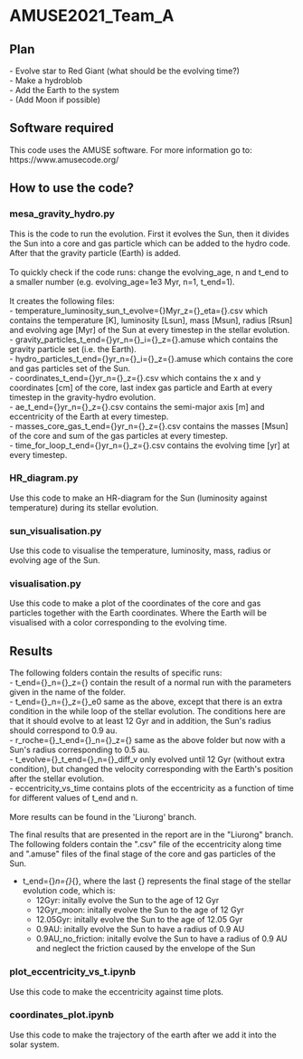 # AMUSE2021_Team_A

<h2> Plan </h2>
- Evolve star to Red Giant (what should be the evolving time?) <br>
- Make a hydroblob <br>
- Add the Earth to the system <br>
- (Add Moon if possible) <br>

<h2> Software required </h2>
This code uses the AMUSE software. For more information go to: https://www.amusecode.org/

<h2> How to use the code? </h2>
<h3> mesa_gravity_hydro.py </h3>
This is the code to run the evolution. First it evolves the Sun, then it divides the Sun into a core and gas particle which can be added to the hydro code. After that the gravity particle (Earth) is added. <br>
<br>
To quickly check if the code runs: change the evolving_age, n and t_end to a smaller number (e.g. evolving_age=1e3 Myr, n=1, t_end=1).<br>
<br>
It creates the following files: <br>
- temperature_luminosity_sun_t_evolve={}Myr_z={}_eta={}.csv which contains the temperature [K], luminosity [Lsun], mass [Msun], radius [Rsun] and evolving age [Myr] of the Sun at every timestep in the stellar evolution. <br>
- gravity_particles_t_end={}yr_n={}_i={}_z={}.amuse which contains the gravity particle set (i.e. the Earth). <br>
- hydro_particles_t_end={}yr_n={}_i={}_z={}.amuse which contains the core and gas particles set of the Sun. <br>
- coordinates_t_end={}yr_n={}_z={}.csv which contains the x and y coordinates [cm] of the core, last index gas particle and Earth at every timestep in the gravity-hydro evolution. <br>
- ae_t_end={}yr_n={}_z={}.csv contains the semi-major axis [m] and eccentricity of the Earth at every timestep. <br>
- masses_core_gas_t_end={}yr_n={}_z={}.csv contains the masses [Msun] of the core and sum of the gas particles at every timestep. <br>
- time_for_loop_t_end={}yr_n={}_z={}.csv contains the evolving time [yr] at every timestep. <br>

<h3> HR_diagram.py </h3>
Use this code to make an HR-diagram for the Sun (luminosity against temperature) during its stellar evolution.

<h3> sun_visualisation.py </h3>
Use this code to visualise the temperature, luminosity, mass, radius or evolving age of the Sun. 

<h3> visualisation.py </h3>
Use this code to make a plot of the coordinates of the core and gas particles together with the Earth coordinates. Where the Earth will be visualised with a color corresponding to the evolving time.

<h2> Results </h2>
The following folders contain the results of specific runs:<br>
- t_end={}_n={}_z={} contain the result of a normal run with the parameters given in the name of the folder. <br>
- t_end={}_n={}_z={}_e0 same as the above, except that there is an extra condition in the while loop of the stellar evolution. The conditions here are that it should evolve to at least 12 Gyr and in addition, the Sun's radius should correspond to 0.9 au. <br>
- r_roche={}_t_end={}_n={}_z={} same as the above folder but now with a Sun's radius corresponding to 0.5 au. <br>
- t_evolve={}_t_end={}_n={}_diff_v only evolved until 12 Gyr (without extra condition), but changed the velocity corresponding with the Earth's position after the stellar evolution. <br>
- eccentricity_vs_time contains plots of the eccentricity as a function of time for different values of t_end and n. <br>
<br>
More results can be found in the 'Liurong' branch. 

The final results that are presented in the report are in the "Liurong" branch.
The following folders contain the ".csv" file of the eccentricity along time and ".amuse" files of the final stage of the core and gas particles of the Sun.<br>
- t_end={}_n={}_{}, where the last {} represents the final stage of the stellar evolution code, which is: <br>
  - 12Gyr: initally evolve the Sun to the age of 12 Gyr <br>
  - 12Gyr_moon: initally evolve the Sun to the age of 12 Gyr <br>
  - 12.05Gyr: initally evolve the Sun to the age of 12.05 Gyr <br>
  - 0.9AU: initally evolve the Sun to have a radius of 0.9 AU <br>
  - 0.9AU_no_friction: initally evolve the Sun to have a radius of 0.9 AU and neglect the friction caused by the envelope of the Sun <br>

<h3> plot_eccentricity_vs_t.ipynb </h3>
Use this code to make the eccentricity against time plots.


<h3> coordinates_plot.ipynb </h3>
Use this code to make the trajectory of the earth after we add it into the solar system.

